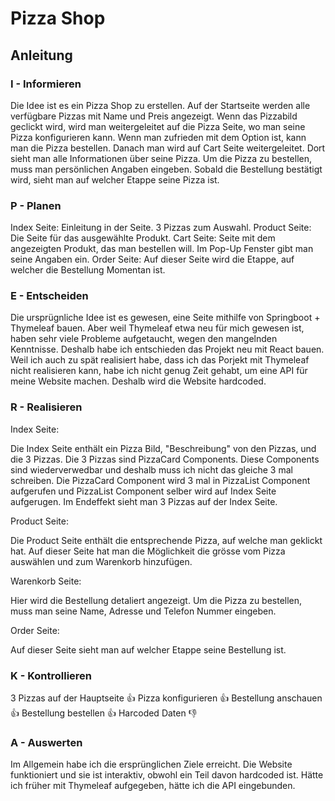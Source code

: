 # Pizza Shop

## Anleitung



### I - Informieren
Die Idee ist es ein Pizza Shop zu erstellen. 
Auf der Startseite werden alle verfügbare Pizzas mit Name und Preis angezeigt.
Wenn das Pizzabild geclickt wird, wird man weitergeleitet auf die Pizza Seite, wo man seine Pizza konfigurieren kann.
Wenn man zufrieden mit dem Option ist, kann man die Pizza bestellen. Danach man wird auf Cart Seite weitergeleitet. Dort sieht man alle Informationen über seine Pizza. Um die Pizza zu bestellen, muss man persönlichen Angaben eingeben. Sobald die Bestellung bestätigt wird, sieht man auf welcher Etappe seine Pizza ist.  


### P - Planen

Index Seite: Einleitung in der Seite. 3 Pizzas zum Auswahl.
Product Seite: Die Seite für das ausgewählte Produkt. 
Cart Seite: Seite mit dem angezeigten Produkt, das man bestellen will. Im Pop-Up Fenster gibt man seine Angaben ein.
Order Seite: Auf dieser Seite wird die Etappe, auf welcher die Bestellung Momentan ist.


### E - Entscheiden

Die ursprügnliche Idee ist es gewesen, eine Seite mithilfe von Springboot + Thymeleaf bauen. Aber weil Thymeleaf etwa neu für mich gewesen ist, haben sehr viele Probleme aufgetaucht, wegen den mangelnden Kenntnisse. Deshalb habe ich entschieden das Projekt neu mit React bauen. Weil ich auch zu spät realisiert habe, dass ich das Porjekt mit Thymeleaf nicht realisieren kann, habe ich nicht genug Zeit gehabt, um eine API für meine Website machen. Deshalb wird die Website hardcoded.

### R - Realisieren

Index Seite:

Die Index Seite enthält ein Pizza Bild, "Beschreibung" von den Pizzas, und die 3 Pizzas. Die 3 Pizzas sind PizzaCard Components. Diese Components sind wiederverwedbar und deshalb muss ich nicht das gleiche 3 mal schreiben. Die PizzaCard Component wird 3 mal in PizzaList Component aufgerufen und PizzaList Component selber wird auf Index Seite aufgerugen. Im Endeffekt sieht man 3 Pizzas auf der Index Seite.

Product Seite:

Die Product Seite enthält die entsprechende Pizza, auf welche man geklickt hat. Auf dieser Seite hat man die Möglichkeit die grösse vom Pizza auswählen und zum Warenkorb hinzufügen.

Warenkorb Seite:

Hier wird die Bestellung detaliert angezeigt. Um die Pizza zu bestellen, muss man seine Name, Adresse und Telefon Nummer eingeben.

Order Seite: 

Auf dieser Seite sieht man auf welcher Etappe seine Bestellung ist. 

### K - Kontrollieren

3 Pizzas auf der Hauptseite :+1:
Pizza konfigurieren :+1:
Bestellung anschauen :+1:
Bestellung bestellen :+1:
Harcoded Daten :thumbsdown:


### A - Auswerten

Im Allgemein habe ich die ersprünglichen Ziele erreicht. Die Website funktioniert und sie ist interaktiv, obwohl ein Teil davon hardcoded ist. Hätte ich früher mit Thymeleaf aufgegeben, hätte ich die API eingebunden.